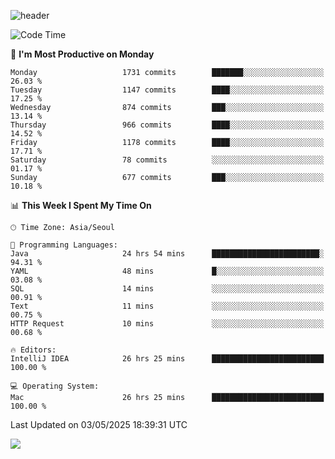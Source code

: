 ![header](https://capsule-render.vercel.app/api?type=Egg&color=timeAuto&height=300&section=header&text=PoPo&fontSize=90&animation=fadeIn)

  <!--START_SECTION:waka-->
![Code Time](http://img.shields.io/badge/Code%20Time-2%2C688%20hrs%209%20mins-blue)

📅 **I'm Most Productive on Monday** 

```text
Monday                   1731 commits        ███████░░░░░░░░░░░░░░░░░░   26.03 % 
Tuesday                  1147 commits        ████░░░░░░░░░░░░░░░░░░░░░   17.25 % 
Wednesday                874 commits         ███░░░░░░░░░░░░░░░░░░░░░░   13.14 % 
Thursday                 966 commits         ████░░░░░░░░░░░░░░░░░░░░░   14.52 % 
Friday                   1178 commits        ████░░░░░░░░░░░░░░░░░░░░░   17.71 % 
Saturday                 78 commits          ░░░░░░░░░░░░░░░░░░░░░░░░░   01.17 % 
Sunday                   677 commits         ███░░░░░░░░░░░░░░░░░░░░░░   10.18 % 
```


📊 **This Week I Spent My Time On** 

```text
🕑︎ Time Zone: Asia/Seoul

💬 Programming Languages: 
Java                     24 hrs 54 mins      ████████████████████████░   94.31 % 
YAML                     48 mins             █░░░░░░░░░░░░░░░░░░░░░░░░   03.08 % 
SQL                      14 mins             ░░░░░░░░░░░░░░░░░░░░░░░░░   00.91 % 
Text                     11 mins             ░░░░░░░░░░░░░░░░░░░░░░░░░   00.75 % 
HTTP Request             10 mins             ░░░░░░░░░░░░░░░░░░░░░░░░░   00.68 % 

🔥 Editors: 
IntelliJ IDEA            26 hrs 25 mins      █████████████████████████   100.00 % 

💻 Operating System: 
Mac                      26 hrs 25 mins      █████████████████████████   100.00 % 
```


 Last Updated on 03/05/2025 18:39:31 UTC
<!--END_SECTION:waka-->



<img src="https://capsule-render.vercel.app/api?type=Egg&color=timeAuto&height=300&section=footer&text=PoPo&fontSize=90&animation=fadeIn&reversal=true" />
